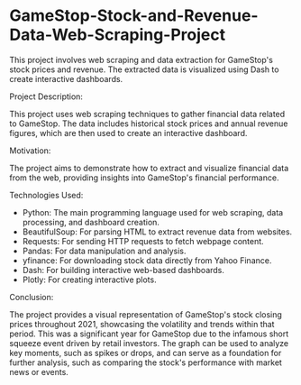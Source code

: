 # GameStop-Stock-and-Revenue-Data-Web-Scraping-Project
This project involves web scraping and data extraction for GameStop's stock prices and revenue. The extracted data is visualized using Dash to create interactive dashboards.

Project Description:

This project uses web scraping techniques to gather financial data related to GameStop. The data includes historical stock prices and annual revenue figures, which are then used to create an interactive dashboard.

Motivation:

The project aims to demonstrate how to extract and visualize financial data from the web, providing insights into GameStop's financial performance.

Technologies Used:
- Python: The main programming language used for web scraping, data processing, and dashboard creation.
- BeautifulSoup: For parsing HTML to extract revenue data from websites.
- Requests: For sending HTTP requests to fetch webpage content.
- Pandas: For data manipulation and analysis.
- yfinance: For downloading stock data directly from Yahoo Finance.
- Dash: For building interactive web-based dashboards.
- Plotly: For creating interactive plots.

Conclusion: 

The project provides a visual representation of GameStop's stock closing prices throughout 2021, showcasing the volatility and trends within that period. This was a significant year for GameStop due to the infamous short squeeze event driven by retail investors. The graph can be used to analyze key moments, such as spikes or drops, and can serve as a foundation for further analysis, such as comparing the stock's performance with market news or events.
